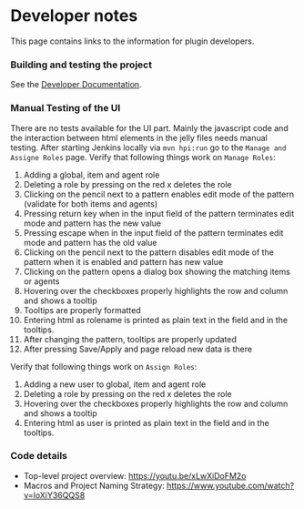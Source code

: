 Developer notes
=====

This page contains links to the information for plugin developers.

### Building and testing the project

See the [Developer Documentation](https://www.jenkins.io/doc/developer/).

### Manual Testing of the UI
There are no tests available for the UI part. Mainly the javascript code and the interaction between html elements in the jelly files needs manual testing.
After starting Jenkins locally via `mvn hpi:run` go to the `Manage and Assigne Roles` page. 
Verify that following things work on `Manage Roles`:
1. Adding a global, item and agent role
2. Deleting a role by pressing on the red x deletes the role
3. Clicking on the pencil next to a pattern enables edit mode of the pattern (validate for both items and agents)
4. Pressing return key when in the input field of the pattern terminates edit mode and pattern has the new value
5. Pressing escape when in the input field of the pattern terminates edit mode and pattern has the old value
6. Clicking on the pencil next to the pattern disables edit mode of the pattern when it is enabled and pattern has new value
7. Clicking on the pattern opens a dialog box showing the matching items or agents
8. Hovering over the checkboxes properly highlights the row and column and shows a tooltip
9. Tooltips are properly formatted
10. Entering html as rolename is printed as plain text in the field and in the tooltips.
11. After changing the pattern, tooltips are properly updated
12. After pressing Save/Apply and page reload new data is there

Verify that following things work on `Assign Roles`:
1. Adding a new user to global, item and agent role
2. Deleting a role by pressing on the red x deletes the role
3. Hovering over the checkboxes properly highlights the row and column and shows a tooltip
4. Entering html as user is printed as plain text in the field and in the tooltips.



### Code details

* Top-level project overview: https://youtu.be/xLwXiDoFM2o
* Macros and Project Naming Strategy: https://www.youtube.com/watch?v=loXiY36QQS8
